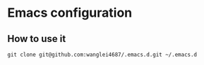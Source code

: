 # Emacs configuration

## How to use it

```shell
git clone git@github.com:wanglei4687/.emacs.d.git ~/.emacs.d
```
